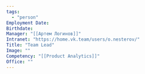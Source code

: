 ```yaml
---
tags:
  - "person"
Employment Date:
Birthdate:
Manager: "[[Артем Логинов]]"
Intranet: "https://home.vk.team/users/o.nesterov/"
Title: "Team Lead"
Image: ""
Competency: "[[Product Analytics]]"
Office: ""
---
```

